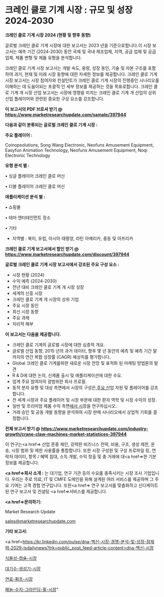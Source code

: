 # 크레인 클로 기계 시장 : 규모 및 성장 2024-2030

<strong>크레인 클로 기계 시장 2024 (현황 및 향후 동향)</strong>

글로벌 크레인 클로 기계 시장에 대한 보고서는 2023 년을 기준으로합니다.이 시장 보고서는 예측 기간 (2024-2030) 동안 국제 및 국내 제조업체, 지역, 공급 업체 및 공급 업체, 제품 변형 및 제품 유형을 분석합니다.

크레인 클로 기계 시장 보고서는 개발 속도, 용량, 성장 동인, 기술 및 자본 구조를 포함하여 과거, 현재 및 미래 시장 동향에 대한 자세한 정보를 제공합니다. 크레인 클로 기계 시장 보고서는 시장 참여자와 컨설턴트가 크레인 클로 기계 시장의 진행중인 시나리오를 이해하는 데 도움이되는 포괄적 인 세부 정보를 제공하는 것을 목표로합니다. 크레인 클로 기계 개 시장 산업 보고서는 시장에 영향을 미치는 크레인 클로 기계 개 산업의 상위 산업 플레이어와 관련된 중요한 구성 요소를 강조합니다.



<strong>이 보고서의 PDF 브로셔 받기 @ <a href=https://www.marketresearchupdate.com/sample/397944>https://www.marketresearchupdate.com/sample/397944</a></strong>



<strong>다음과 같이 분류되는 글로벌 크레인 클로 기계 시장 :</strong>



<strong>주요 플레이어 :</strong>

Coinopsolutions, Song Wang Electronic, Neofuns Amusement Equipment, Easyfun Animation Technology, Neofuns Amusement Equipment, Noqi Electronic Technology



<strong>유형 분석 별 :</strong>

• 싱글 플레이어 크레인 클로 머신

• 더블 플레이어 크레인 클로 머신



<strong>애플리케이션 분석 별 :</strong>

• 쇼핑몰

• 테마 엔터테인먼트 장소

• 기타

<ul>
  <li>지역별 : 북미, 유럽, 아시아 태평양, 라틴 아메리카, 중동 및 아프리카</li>
</ul>


<strong>크레인 클로 기계 보고서에서 할인 받기 @ <a href=https://www.marketresearchupdate.com/discount/397944>https://www.marketresearchupdate.com/discount/397944</a></strong>



<strong>글로벌 크레인 클로 기계 시장 보고서에서 강조된 주요 구성 요소 :</strong>
<ul>
  <li>시장 현황 (2024)</li>
  <li>수익 예측 (2024-2030)</li>
  <li>전년 대비 크레인 클로 기계 개 시장 성장</li>
  <li>세계의 신흥 시장</li>
  <li>크레인 클로 기계 개 시장의 상위 기업</li>
  <li>주요 시장 동인</li>
  <li>최신 시장 동향</li>
  <li>주요 과제</li>
  <li>지리적 해부</li>
</ul>


<strong>이 보고서는 다음을 제공합니다.</strong>
<ul>
  <li>크레인 클로 기계의 글로벌 시장에 대한 심층적 개요.</li>
  <li>글로벌 산업 동향, 2015 년의 과거 데이터, 향후 몇 년 동안의 예측 및 예측 기간 말까지의 연간 복합 성장률 (CAGR) 예상치를 평가합니다.</li>
  <li>Global 크레인 클로 기계를위한 새로운 시장 전망 및 표적화 된 마케팅 방법론의 발견</li>
  <li>R &amp; D에 대한 논의, 신제품 출시 및 애플리케이션에 대한 수요.</li>
  <li>업계 주요 참여자의 광범위한 회사 프로필.</li>
  <li>동적 분자 유형 및 대상 측면에서 시장의 구성은<a href=> 주요 산</a>업 자원 및 플레이어를 강조합니다.</li>
  <li>전 세계 시장과 주요 플레이어 및 시장 부문에 대한 환자 역학 및 시장 수익의 성장.</li>
  <li>일반 및 프리미엄 제품 수익 측면<a href=>에서 시</a>장을 연구하십시오.</li>
  <li>거래 승인 및 공동 개발 동향을 분석하여 시장 판매 시나리오에서 상업적 기회를 결정합니다.</li>
</ul>



<strong>전체 보고서 받기 @ <a href=https://www.marketresearchupdate.com/industry-growth/crane-claw-machines-market-statistices-397944>https://www.marketresearchupdate.com/industry-growth/crane-claw-machines-market-statistices-397944</a></strong>

이 연구는<a href=> 산업 존중</a> 체인, 강력한 비즈니스 전략, 비용, 구조, 생성 제한, 운송, 시장 범위 및 제한 사용률을 통합합니다. 또한 시장 구성원 및 구성 프로파일 링, 연락처 데이터, 항목 / 혜택 침대, 소득 개발, 수익 창출 및 총 거래에 대<a href=>한 기본 </a>정보를 제공합니다.



<strong><a href=>회사 소</a>개 :</strong>
는 대기업, 연구 기관 등의 수요를 충족시키는 시장 조사 기업입니다. 우리는 주로 의료, IT 및 CMFE 도메인을 위해 설계된 여러 서비스를 제공하며 그 주요 기여는 고객 경험 연구입니다. 또한<a href=> 연구 보</a>고서를 맞춤화하고 신디케이트 된 연구 보고서 및 컨설팅 <a href=>서비스</a>를 제공합니다.



<strong><a href=>문의하기:</a></strong>

Market Research Update

sales@marketresearchupdate.com



<strong>기타 보고서:</strong>

<a href=https://kr.linkedin.com/pulse/dna-백신-시장-경쟁-분석-및-성장-잠재력-2029-isdailynews?trk=public_post_feed-article-content>dna-백신-시장</a>

<a href=https://www.linkedin.com/pulse/식물성-캡슐-시장-세분화-연구-및-목표-고객2029년-survey-spotlight-pro-24-analysis-qmxrf/>식물성-캡슐-시장</a>

<a href=https://www.linkedin.com/pulse/대기수-생성기-시장-경쟁-분석-및-성장-잠재력-2029-trend-tracking-tips-360-analysis-iwvqf/>대기수-생성기-시장</a>

<a href=https://www.linkedin.com/pulse/연료-펌프-시장-진입-전략-및-위험-평가2029년-analytics-avenue-adventures-24-ana-g8naf/>연료-펌프-시장</a>

<a href=https://www.linkedin.com/pulse/페놀-수지-그라인딩-휠-시장-동향-및-성장-전망-analytics-alchemy-360-analyskdubc/>페놀-수지-그라인딩-휠-시장</a>"
